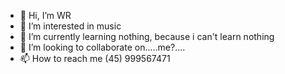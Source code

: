 - 👋 Hi, I’m WR
- 👀 I’m interested in music
- 🌱 I’m currently learning nothing, because i can't learn nothing
- 💞️ I’m looking to collaborate on.....me?....
- 📫 How to reach me (45) 999567471

<!---
WR2007/WR2007 is a ✨ special ✨ repository because its `README.md` (this file) appears on your GitHub profile.
You can click the Preview link to take a look at your changes.
--->
